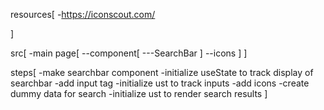 resources[ -https://iconscout.com/

]

src[
-main page[
--component[
---SearchBar
]
--icons
]
]

steps[
-make searchbar component
-initialize useState to track display of searchbar
-add input tag
-initialize ust to track inputs
-add icons
-create dummy data for search
-initialize ust to render search results
]

